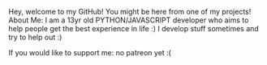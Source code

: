 Hey, welcome to my GitHub!
You might be here from one of my projects!
About Me:
I am a 13yr old PYTHON/JAVASCRIPT developer who aims to help people get the best experience in life :) I develop stuff sometimes and try to help out :)

If you would like to support me:
no patreon yet :(
